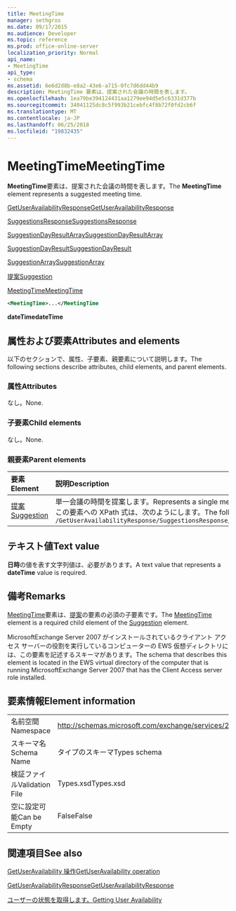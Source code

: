 ```yaml
---
title: MeetingTime
manager: sethgros
ms.date: 09/17/2015
ms.audience: Developer
ms.topic: reference
ms.prod: office-online-server
localization_priority: Normal
api_name:
- MeetingTime
api_type:
- schema
ms.assetid: 6e6d2d8b-e8a2-43e6-a715-0fc7d6dd44b9
description: MeetingTime 要素は、提案された会議の時間を表します。
ms.openlocfilehash: 1ea79be394124431aa1279ee94d5e5c6331d377b
ms.sourcegitcommit: 34041125dc8c5f993b21cebfc4f8b72f0fd2cb6f
ms.translationtype: MT
ms.contentlocale: ja-JP
ms.lasthandoff: 06/25/2018
ms.locfileid: "19832435"
---
```

# <a name="meetingtime"></a><span data-ttu-id="2927c-103">MeetingTime</span><span class="sxs-lookup"><span data-stu-id="2927c-103">MeetingTime</span></span>

<span data-ttu-id="2927c-104">**MeetingTime**要素は、提案された会議の時間を表します。</span><span class="sxs-lookup"><span data-stu-id="2927c-104">The **MeetingTime** element represents a suggested meeting time.</span></span> 
  
[<span data-ttu-id="2927c-105">GetUserAvailabilityResponse</span><span class="sxs-lookup"><span data-stu-id="2927c-105">GetUserAvailabilityResponse</span></span>](getuseravailabilityresponse.md)
  
[<span data-ttu-id="2927c-106">SuggestionsResponse</span><span class="sxs-lookup"><span data-stu-id="2927c-106">SuggestionsResponse</span></span>](suggestionsresponse.md)
  
[<span data-ttu-id="2927c-107">SuggestionDayResultArray</span><span class="sxs-lookup"><span data-stu-id="2927c-107">SuggestionDayResultArray</span></span>](suggestiondayresultarray.md)
  
[<span data-ttu-id="2927c-108">SuggestionDayResult</span><span class="sxs-lookup"><span data-stu-id="2927c-108">SuggestionDayResult</span></span>](suggestiondayresult.md)
  
[<span data-ttu-id="2927c-109">SuggestionArray</span><span class="sxs-lookup"><span data-stu-id="2927c-109">SuggestionArray</span></span>](suggestionarray.md)
  
[<span data-ttu-id="2927c-110">提案</span><span class="sxs-lookup"><span data-stu-id="2927c-110">Suggestion</span></span>](suggestion.md)
  
[<span data-ttu-id="2927c-111">MeetingTime</span><span class="sxs-lookup"><span data-stu-id="2927c-111">MeetingTime</span></span>](meetingtime.md)
  
```xml
<MeetingTime>...</MeetingTime
```

 <span data-ttu-id="2927c-112">**dateTime**</span><span class="sxs-lookup"><span data-stu-id="2927c-112">**dateTime**</span></span>
## <a name="attributes-and-elements"></a><span data-ttu-id="2927c-113">属性および要素</span><span class="sxs-lookup"><span data-stu-id="2927c-113">Attributes and elements</span></span>

<span data-ttu-id="2927c-114">以下のセクションで、属性、子要素、親要素について説明します。</span><span class="sxs-lookup"><span data-stu-id="2927c-114">The following sections describe attributes, child elements, and parent elements.</span></span>
  
### <a name="attributes"></a><span data-ttu-id="2927c-115">属性</span><span class="sxs-lookup"><span data-stu-id="2927c-115">Attributes</span></span>

<span data-ttu-id="2927c-116">なし。</span><span class="sxs-lookup"><span data-stu-id="2927c-116">None.</span></span>
  
### <a name="child-elements"></a><span data-ttu-id="2927c-117">子要素</span><span class="sxs-lookup"><span data-stu-id="2927c-117">Child elements</span></span>

<span data-ttu-id="2927c-118">なし。</span><span class="sxs-lookup"><span data-stu-id="2927c-118">None.</span></span>
  
### <a name="parent-elements"></a><span data-ttu-id="2927c-119">親要素</span><span class="sxs-lookup"><span data-stu-id="2927c-119">Parent elements</span></span>

|<span data-ttu-id="2927c-120">**要素**</span><span class="sxs-lookup"><span data-stu-id="2927c-120">**Element**</span></span>|<span data-ttu-id="2927c-121">**説明**</span><span class="sxs-lookup"><span data-stu-id="2927c-121">**Description**</span></span>|
|:-----|:-----|
|[<span data-ttu-id="2927c-122">提案</span><span class="sxs-lookup"><span data-stu-id="2927c-122">Suggestion</span></span>](suggestion.md) <br/> |<span data-ttu-id="2927c-123">単一会議の時間を提案します。</span><span class="sxs-lookup"><span data-stu-id="2927c-123">Represents a single meeting time suggestion.</span></span>  <br/> <span data-ttu-id="2927c-124">この要素への XPath 式は、次のようにします。</span><span class="sxs-lookup"><span data-stu-id="2927c-124">The following is the XPath expression to this element:</span></span>  <br/>  `/GetUserAvailabilityResponse/SuggestionsResponse/SuggestionDayResultArray/SuggestionDayResult[i]/SuggestionArray/Suggestion[i]` <br/> |
   
## <a name="text-value"></a><span data-ttu-id="2927c-125">テキスト値</span><span class="sxs-lookup"><span data-stu-id="2927c-125">Text value</span></span>

<span data-ttu-id="2927c-126">**日時**の値を表す文字列値は、必要があります。</span><span class="sxs-lookup"><span data-stu-id="2927c-126">A text value that represents a **dateTime** value is required.</span></span> 
  
## <a name="remarks"></a><span data-ttu-id="2927c-127">備考</span><span class="sxs-lookup"><span data-stu-id="2927c-127">Remarks</span></span>

<span data-ttu-id="2927c-128">[MeetingTime](meetingtime.md)要素は、[提案](suggestion.md)の要素の必須の子要素です。</span><span class="sxs-lookup"><span data-stu-id="2927c-128">The [MeetingTime](meetingtime.md) element is a required child element of the [Suggestion](suggestion.md) element.</span></span> 
  
<span data-ttu-id="2927c-129">MicrosoftExchange Server 2007 がインストールされているクライアント アクセス サーバーの役割を実行しているコンピューターの EWS 仮想ディレクトリには、この要素を記述するスキーマがあります。</span><span class="sxs-lookup"><span data-stu-id="2927c-129">The schema that describes this element is located in the EWS virtual directory of the computer that is running MicrosoftExchange Server 2007 that has the Client Access server role installed.</span></span>
  
## <a name="element-information"></a><span data-ttu-id="2927c-130">要素情報</span><span class="sxs-lookup"><span data-stu-id="2927c-130">Element information</span></span>

|||
|:-----|:-----|
|<span data-ttu-id="2927c-131">名前空間</span><span class="sxs-lookup"><span data-stu-id="2927c-131">Namespace</span></span>  <br/> |http://schemas.microsoft.com/exchange/services/2006/types  <br/> |
|<span data-ttu-id="2927c-132">スキーマ名</span><span class="sxs-lookup"><span data-stu-id="2927c-132">Schema Name</span></span>  <br/> |<span data-ttu-id="2927c-133">タイプのスキーマ</span><span class="sxs-lookup"><span data-stu-id="2927c-133">Types schema</span></span>  <br/> |
|<span data-ttu-id="2927c-134">検証ファイル</span><span class="sxs-lookup"><span data-stu-id="2927c-134">Validation File</span></span>  <br/> |<span data-ttu-id="2927c-135">Types.xsd</span><span class="sxs-lookup"><span data-stu-id="2927c-135">Types.xsd</span></span>  <br/> |
|<span data-ttu-id="2927c-136">空に設定可能</span><span class="sxs-lookup"><span data-stu-id="2927c-136">Can be Empty</span></span>  <br/> |<span data-ttu-id="2927c-137">False</span><span class="sxs-lookup"><span data-stu-id="2927c-137">False</span></span>  <br/> |
   
## <a name="see-also"></a><span data-ttu-id="2927c-138">関連項目</span><span class="sxs-lookup"><span data-stu-id="2927c-138">See also</span></span>



[<span data-ttu-id="2927c-139">GetUserAvailability 操作</span><span class="sxs-lookup"><span data-stu-id="2927c-139">GetUserAvailability operation</span></span>](getuseravailability-operation.md)
  
[<span data-ttu-id="2927c-140">GetUserAvailabilityResponse</span><span class="sxs-lookup"><span data-stu-id="2927c-140">GetUserAvailabilityResponse</span></span>](getuseravailabilityresponse.md)


[<span data-ttu-id="2927c-141">ユーザーの状態を取得します。</span><span class="sxs-lookup"><span data-stu-id="2927c-141">Getting User Availability</span></span>](http://msdn.microsoft.com/library/d4133fcb-9b0f-4e6b-aadf-a389da83516a%28Office.15%29.aspx)

